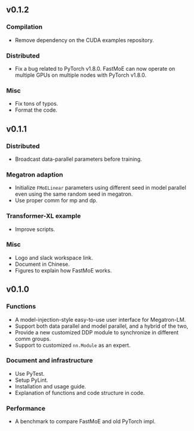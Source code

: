 ## v0.1.2

### Compilation

- Remove dependency on the CUDA examples repository.

### Distributed

- Fix a bug related to PyTorch v1.8.0. FastMoE can now operate on multiple GPUs
on multiple nodes with PyTorch v1.8.0.

### Misc

- Fix tons of typos.
- Format the code.

## v0.1.1

### Distributed

- Broadcast data-parallel parameters before training.

### Megatron adaption

- Initialize `FMoELinear` parameters using different seed in model parallel even using the same random seed in megatron.
- Use proper comm for mp and dp.

### Transformer-XL example

- Improve scripts.

### Misc

- Logo and slack workspace link.
- Document in Chinese.
- Figures to explain how FastMoE works.

## v0.1.0

### Functions

- A model-injection-style easy-to-use user interface for Megatron-LM. 
- Support both data parallel and model parallel, and a hybrid of the two,
- Provide a new customized DDP module to synchronize in different comm groups.
- Support to customized `nn.Module` as an expert.

### Document and infrastructure

- Use PyTest.
- Setup PyLint.
- Installation and usage guide.
- Explanation of functions and code structure in code.

### Performance

- A benchmark to compare FastMoE and old PyTorch impl.
